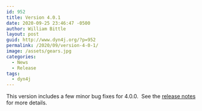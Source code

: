 ```yaml
---
id: 952
title: Version 4.0.1
date: 2020-09-25 23:46:47 -0500
author: William Bittle
layout: post
guid: http://www.dyn4j.org/?p=952
permalink: /2020/09/version-4-0-1/
image: /assets/gears.jpg
categories:
  - News
  - Release
tags:
  - dyn4j
---
```

This version includes a few minor bug fixes for 4.0.0.  See the <a onclick="javascript:pageTracker._trackPageview('/outgoing/github.com/dyn4j/dyn4j/blob/master/RELEASE-NOTES.md');"  href="https://github.com/dyn4j/dyn4j/blob/master/RELEASE-NOTES.md">release notes</a> for more details.